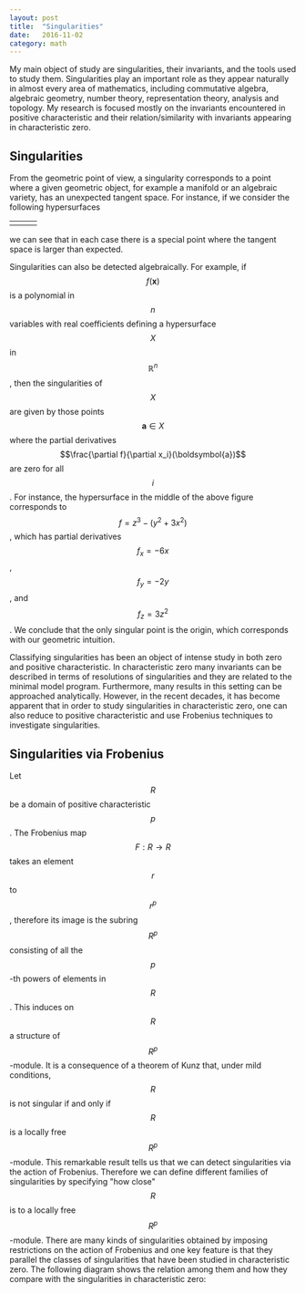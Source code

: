 ```yaml
---
layout: post
title:  "Singularities"
date:   2016-11-02
category: math
---
```


My main object of study are singularities, their invariants, and the tools used to study them. Singularities play an important role as they appear naturally in almost every area of mathematics, including commutative algebra, algebraic geometry, number theory, representation theory, analysis and topology. My research is focused mostly on the invariants encountered in positive characteristic and their relation/similarity with invariants appearing in characteristic zero.

## Singularities

From the geometric point of view, a singularity corresponds to a point where a given geometric object, for example a manifold or an algebraic variety, has an unexpected tangent space. For instance, if we consider the following hypersurfaces 

<center>
<table border="0">
<td align="center"><img src="{{ '/assets/img/Singularities_via_Frobenius/Sing1.png' | prepend: site.baseurl }}" alt=""> </td>
<td align="center"><img src="{{ '/assets/img/Singularities_via_Frobenius/Sing2.png' | prepend: site.baseurl }}" alt=""> </td>
<td align="center"><img src="{{ '/assets/img/Singularities_via_Frobenius/Sing3.png' | prepend: site.baseurl }}" alt=""> </td>
</table>
</center>

we can see that in each case there is a special point where the tangent space is larger than expected.

Singularities can also be detected algebraically. For example, if $$f(\boldsymbol{x})$$ is a polynomial in $$n$$ variables with real coefficients defining a hypersurface $$X$$ in $$\mathbb{R}^n$$, then the singularities of $$X$$ are given by those points $$\boldsymbol{a}\in X$$ where the partial derivatives $$\frac{\partial f}{\partial x_i}(\boldsymbol{a})$$ are zero for all $$i$$. For instance,  the hypersurface in the middle of the above figure corresponds to  $$f=z^3-(y^2+3x^2)$$, which has  partial derivatives $$f_x=-6x$$, $$f_y=-2y$$, and $$f_z=3z^2$$. We conclude that the only singular point is the origin, which corresponds with our geometric intuition.  


Classifying singularities has been an object of intense study in both zero and positive characteristic. In characteristic zero many invariants can be described in terms of resolutions of singularities and they are related to the minimal model program. Furthermore, many results in this setting can be approached analytically. However, in the recent decades, it has become apparent that in order to study singularities in characteristic zero, one can also reduce to positive characteristic and use Frobenius techniques to investigate singularities.

## Singularities via Frobenius

 Let $$R$$ be a domain of positive characteristic $$p$$. The Frobenius map $$F:R\to R$$ takes an element $$r$$ to $$r^p$$, therefore its image is the subring $$R^p$$ consisting of all the $$p$$-th powers of elements in $$R$$. This induces on $$R$$ a structure of $$R^p$$-module. It is a consequence of a theorem of Kunz that, under mild conditions, $$R$$ is not singular if and only if $$R$$ is a locally free $$R^p$$-module. This remarkable result tells us that we can detect singularities via the action of Frobenius. Therefore we can define different families of singularities by specifying "how close" $$R$$ is to a locally free $$R^p$$-module. There are many kinds of singularities obtained by imposing restrictions on the action of Frobenius and one key feature is that they parallel the classes of singularities that have been studied in characteristic zero. The following diagram shows the relation among them and how they compare with the singularities in characteristic zero:

 <center>
<img src="{{ '/assets/img/Singularities_via_Frobenius/Sing.png' | prepend: site.baseurl }}" alt="">
 </center>
